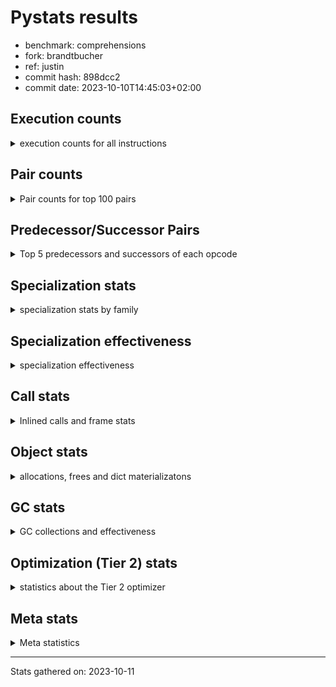 
# Pystats results

- benchmark: comprehensions
- fork: brandtbucher
- ref: justin
- commit hash: 898dcc2
- commit date: 2023-10-10T14:45:03+02:00

## Execution counts

<details>
<summary> execution counts for all instructions </summary>

|Name | Count | Self | Cumulative | Miss ratio | 
|---|---:|---:|---:|---:|
| ENTER_EXECUTOR | 25,808,620 | 11.2% | 11.2% |  |
| LOAD_FAST | 24,580,700 | 10.7% | 21.9% |  |
| LOAD_ATTR_INSTANCE_VALUE | 18,186,580 | 7.9% | 29.8% |  |
| POP_JUMP_IF_TRUE | 11,550,780 | 5.0% | 34.8% |  |
| RESUME_CHECK | 8,358,180 | 3.6% | 38.4% |  |
| POP_TOP | 8,110,680 | 3.5% | 41.9% |  |
| RETURN_VALUE | 7,866,120 | 3.4% | 45.3% |  |
| LIST_APPEND | 7,864,660 | 3.4% | 48.7% |  |
| STORE_FAST | 7,624,760 | 3.3% | 52.1% |  |
| SWAP | 7,619,360 | 3.3% | 55.4% |  |
| INTERPRETER_EXIT | 7,372,980 | 3.2% | 58.6% |  |
| TO_BOOL_ALWAYS_TRUE | 7,178,440 | 3.1% | 61.7% | 38.5% |
| YIELD_VALUE | 7,127,400 | 3.1% | 64.8% |  |
| FOR_ITER_LIST | 5,898,820 | 2.6% | 67.3% |  |
| STORE_FAST_LOAD_FAST | 5,407,060 | 2.3% | 69.7% |  |
| LOAD_FAST_LOAD_FAST | 4,928,160 | 2.1% | 71.8% |  |
| LOAD_GLOBAL_BUILTIN | 4,915,380 | 2.1% | 73.9% |  |
| BINARY_SUBSCR_DICT | 4,915,380 | 2.1% | 76.1% |  |
| CALL_LEN | 4,669,500 | 2.0% | 78.1% |  |
| MAP_ADD | 4,669,440 | 2.0% | 80.1% |  |
| TO_BOOL_NONE | 4,476,560 | 1.9% | 82.1% | 61.7% |
| RETURN_GENERATOR | 4,423,860 | 1.9% | 84.0% |  |
| BUILD_TUPLE | 4,423,860 | 1.9% | 85.9% |  |
| CALL_BUILTIN_O | 4,423,680 | 1.9% | 87.8% |  |
| CALL_INTRINSIC_1 | 4,177,980 | 1.8% | 89.6% |  |
| RERAISE | 4,177,920 | 1.8% | 91.5% |  |
| POP_JUMP_IF_FALSE | 3,686,400 | 1.6% | 93.1% |  |
| TO_BOOL_BOOL | 3,440,640 | 1.5% | 94.5% |  |
| GET_ITER | 1,721,960 | 0.7% | 95.3% |  |
| LOAD_FAST_AND_CLEAR | 1,720,720 | 0.7% | 96.0% |  |
| BUILD_LIST | 1,229,320 | 0.5% | 96.6% |  |
| CALL_PY_EXACT_ARGS | 983,280 | 0.4% | 97.0% |  |
| STORE_ATTR_INSTANCE_VALUE | 745,920 | 0.3% | 97.3% |  |
| LOAD_CONST | 741,100 | 0.3% | 97.6% |  |
| RETURN_CONST | 738,900 | 0.3% | 98.0% |  |
| LOAD_ATTR_METHOD_WITH_VALUES | 737,280 | 0.3% | 98.3% |  |
| LOAD_ATTR_METHOD_NO_DICT | 492,960 | 0.2% | 98.5% |  |
| COMPARE_OP_INT | 491,580 | 0.2% | 98.7% |  |
| BUILD_MAP | 491,520 | 0.2% | 98.9% |  |
| LOAD_GLOBAL_MODULE | 247,660 | 0.1% | 99.0% |  |
| EXIT_INIT_CHECK | 247,200 | 0.1% | 99.1% |  |
| CALL_ALLOC_AND_ENTER_INIT | 247,200 | 0.1% | 99.2% |  |
| LOAD_ATTR | 246,300 | 0.1% | 99.4% |  |
| BINARY_SUBSCR | 246,240 | 0.1% | 99.5% |  |
| MAKE_FUNCTION | 245,940 | 0.1% | 99.6% |  |
| COMPARE_OP | 245,840 | 0.1% | 99.7% |  |
| COPY | 245,760 | 0.1% | 99.8% |  |
| CALL_METHOD_DESCRIPTOR_FAST_WITH_KEYWORDS | 245,760 | 0.1% | 99.9% |  |
| CALL_METHOD_DESCRIPTOR_FAST | 245,760 | 0.1% | 100.0% |  |
| BINARY_OP_ADD_INT | 1,840 | 0.0% | 100.0% |  |
| CALL_LIST_APPEND | 1,440 | 0.0% | 100.0% |  |
| FOR_ITER_TUPLE | 840 | 0.0% | 100.0% |  |
| JUMP_BACKWARD | 640 | 0.0% | 100.0% |  |
| LOAD_DEREF | 540 | 0.0% | 100.0% |  |
| FOR_ITER_GEN | 540 | 0.0% | 100.0% |  |
| BUILD_SLICE | 400 | 0.0% | 100.0% |  |
| CALL | 320 | 0.0% | 100.0% |  |
| PUSH_NULL | 300 | 0.0% | 100.0% |  |
| FOR_ITER_RANGE | 300 | 0.0% | 100.0% |  |
| COPY_FREE_VARS | 240 | 0.0% | 100.0% |  |
| SET_FUNCTION_ATTRIBUTE | 180 | 0.0% | 100.0% |  |
| MAKE_CELL | 180 | 0.0% | 100.0% |  |
| END_FOR | 180 | 0.0% | 100.0% |  |
| LOAD_GLOBAL | 160 | 0.0% | 100.0% |  |
| LOAD_ATTR_MODULE | 160 | 0.0% | 100.0% |  |
| CALL_FUNCTION_EX | 120 | 0.0% | 100.0% |  |
| CALL_BUILTIN_CLASS | 120 | 0.0% | 100.0% |  |
| NOP | 60 | 0.0% | 100.0% |  |
| LIST_EXTEND | 60 | 0.0% | 100.0% |  |
| BINARY_OP_SUBTRACT_FLOAT | 60 | 0.0% | 100.0% |  |
| BINARY_OP | 20 | 0.0% | 100.0% |  |


</details>

## Pair counts

<details>
<summary> Pair counts for top 100 pairs </summary>

|Pair | Count | Self | Cumulative | 
|---|---:|---:|---:|
| LOAD_FAST LOAD_ATTR_INSTANCE_VALUE | 13,271,040 | 5.8% | 5.8% |
| LIST_APPEND ENTER_EXECUTOR | 7,864,660 | 3.4% | 9.2% |
| POP_JUMP_IF_TRUE LOAD_FAST | 7,127,100 | 3.1% | 12.3% |
| YIELD_VALUE INTERPRETER_EXIT | 7,127,040 | 3.1% | 15.4% |
| LOAD_ATTR_INSTANCE_VALUE YIELD_VALUE | 7,127,040 | 3.1% | 18.4% |
| TO_BOOL_ALWAYS_TRUE POP_JUMP_IF_TRUE | 7,126,300 | 3.1% | 21.5% |
| ENTER_EXECUTOR ENTER_EXECUTOR | 5,408,380 | 2.3% | 23.9% |
| FOR_ITER_LIST STORE_FAST_LOAD_FAST | 5,407,060 | 2.3% | 26.2% |
| RESUME_CHECK LOAD_FAST | 4,915,560 | 2.1% | 28.4% |
| SWAP STORE_FAST | 4,669,440 | 2.0% | 30.4% |
| MAP_ADD ENTER_EXECUTOR | 4,669,440 | 2.0% | 32.4% |
| LOAD_FAST_LOAD_FAST LOAD_ATTR_INSTANCE_VALUE | 4,669,440 | 2.0% | 34.4% |
| LOAD_ATTR_INSTANCE_VALUE BINARY_SUBSCR_DICT | 4,669,440 | 2.0% | 36.5% |
| ENTER_EXECUTOR SWAP | 4,669,440 | 2.0% | 38.5% |
| TO_BOOL_NONE POP_JUMP_IF_TRUE | 4,424,420 | 1.9% | 40.4% |
| POP_TOP RESUME_CHECK | 4,423,860 | 1.9% | 42.3% |
| LOAD_FAST FOR_ITER_LIST | 4,423,860 | 1.9% | 44.3% |
| STORE_FAST MAP_ADD | 4,423,680 | 1.9% | 46.2% |
| RETURN_VALUE LOAD_GLOBAL_BUILTIN | 4,423,680 | 1.9% | 48.1% |
| RETURN_GENERATOR CALL_BUILTIN_O | 4,423,680 | 1.9% | 50.0% |
| POP_JUMP_IF_TRUE ENTER_EXECUTOR | 4,423,680 | 1.9% | 51.9% |
| LOAD_GLOBAL_BUILTIN LOAD_FAST_LOAD_FAST | 4,423,680 | 1.9% | 53.9% |
| LOAD_ATTR_INSTANCE_VALUE BUILD_TUPLE | 4,423,680 | 1.9% | 55.8% |
| CALL_LEN LOAD_FAST | 4,423,680 | 1.9% | 57.7% |
| CALL_BUILTIN_O RETURN_VALUE | 4,423,680 | 1.9% | 59.6% |
| CACHE POP_TOP | 4,423,680 | 1.9% | 61.5% |
| BUILD_TUPLE LIST_APPEND | 4,423,680 | 1.9% | 63.5% |
| BINARY_SUBSCR_DICT CALL_LEN | 4,423,680 | 1.9% | 65.4% |
| ENTER_EXECUTOR TO_BOOL_ALWAYS_TRUE | 4,363,620 | 1.9% | 67.3% |
| ENTER_EXECUTOR RETURN_GENERATOR | 4,177,920 | 1.8% | 69.1% |
| CALL_INTRINSIC_1 RERAISE | 4,177,920 | 1.8% | 70.9% |
| CACHE CALL_INTRINSIC_1 | 4,177,920 | 1.8% | 72.7% |
| TO_BOOL_BOOL POP_JUMP_IF_FALSE | 3,440,640 | 1.5% | 74.2% |
| RETURN_VALUE TO_BOOL_BOOL | 3,194,880 | 1.4% | 75.6% |
| RESUME_CHECK POP_TOP | 2,949,480 | 1.3% | 76.9% |
| POP_TOP ENTER_EXECUTOR | 2,949,480 | 1.3% | 78.1% |
| POP_JUMP_IF_FALSE LOAD_FAST | 2,949,120 | 1.3% | 79.4% |
| LOAD_FAST LIST_APPEND | 2,949,120 | 1.3% | 80.7% |
| ENTER_EXECUTOR RETURN_VALUE | 2,949,120 | 1.3% | 82.0% |
| CACHE RESUME_CHECK | 2,949,120 | 1.3% | 83.3% |
| ENTER_EXECUTOR TO_BOOL_NONE | 2,763,420 | 1.2% | 84.5% |
| STORE_FAST_LOAD_FAST TO_BOOL_ALWAYS_TRUE | 2,762,680 | 1.2% | 85.7% |
| STORE_FAST LOAD_FAST | 1,722,220 | 0.7% | 86.4% |
| STORE_FAST_LOAD_FAST TO_BOOL_NONE | 1,661,000 | 0.7% | 87.1% |
| SWAP FOR_ITER_LIST | 1,474,960 | 0.6% | 87.8% |
| LOAD_FAST_AND_CLEAR SWAP | 1,474,960 | 0.6% | 88.4% |
| GET_ITER LOAD_FAST_AND_CLEAR | 1,474,960 | 0.6% | 89.1% |
| LOAD_FAST GET_ITER | 1,474,620 | 0.6% | 89.7% |
| STORE_FAST STORE_FAST | 1,230,240 | 0.5% | 90.2% |
| ENTER_EXECUTOR STORE_FAST | 984,420 | 0.4% | 90.7% |
| SWAP BUILD_LIST | 983,440 | 0.4% | 91.1% |
| BUILD_LIST SWAP | 983,440 | 0.4% | 91.5% |
| CALL_PY_EXACT_ARGS RESUME_CHECK | 737,340 | 0.3% | 91.8% |
| LOAD_ATTR_INSTANCE_VALUE LOAD_FAST | 737,280 | 0.3% | 92.1% |
| FOR_ITER_LIST STORE_FAST | 491,760 | 0.2% | 92.4% |
| SWAP BUILD_MAP | 491,520 | 0.2% | 92.6% |
| POP_TOP LOAD_FAST | 491,520 | 0.2% | 92.8% |
| POP_JUMP_IF_FALSE ENTER_EXECUTOR | 491,520 | 0.2% | 93.0% |
| LOAD_FAST STORE_ATTR_INSTANCE_VALUE | 491,520 | 0.2% | 93.2% |
| LOAD_FAST LOAD_ATTR_METHOD_WITH_VALUES | 491,520 | 0.2% | 93.4% |
| LOAD_FAST CALL_PY_EXACT_ARGS | 491,520 | 0.2% | 93.6% |
| LOAD_ATTR_METHOD_WITH_VALUES LOAD_FAST | 491,520 | 0.2% | 93.9% |
| BUILD_MAP SWAP | 491,520 | 0.2% | 94.1% |
| LOAD_FAST_LOAD_FAST STORE_ATTR_INSTANCE_VALUE | 254,400 | 0.1% | 94.2% |
| LOAD_FAST LOAD_CONST | 248,000 | 0.1% | 94.3% |
| STORE_ATTR_INSTANCE_VALUE RETURN_CONST | 247,200 | 0.1% | 94.4% |
| RETURN_CONST EXIT_INIT_CHECK | 247,200 | 0.1% | 94.5% |
| RESUME_CHECK LOAD_FAST_LOAD_FAST | 247,200 | 0.1% | 94.6% |
| LOAD_FAST LOAD_ATTR_METHOD_NO_DICT | 247,200 | 0.1% | 94.7% |
| EXIT_INIT_CHECK RETURN_VALUE | 247,200 | 0.1% | 94.8% |
| CALL_ALLOC_AND_ENTER_INIT RESUME_CHECK | 247,200 | 0.1% | 94.9% |
| STORE_FAST_LOAD_FAST LOAD_ATTR_INSTANCE_VALUE | 246,100 | 0.1% | 95.0% |
| LOAD_CONST MAKE_FUNCTION | 245,940 | 0.1% | 95.1% |
| GET_ITER CALL_PY_EXACT_ARGS | 245,940 | 0.1% | 95.2% |
| ENTER_EXECUTOR RETURN_CONST | 245,940 | 0.1% | 95.4% |
| LOAD_GLOBAL_BUILTIN LOAD_FAST | 245,880 | 0.1% | 95.5% |
| RETURN_VALUE STORE_FAST | 245,820 | 0.1% | 95.6% |
| LOAD_GLOBAL_MODULE LOAD_ATTR | 245,820 | 0.1% | 95.7% |
| LOAD_GLOBAL_BUILTIN LOAD_CONST | 245,820 | 0.1% | 95.8% |
| CALL_LEN LOAD_CONST | 245,820 | 0.1% | 95.9% |
| STORE_FAST LOAD_GLOBAL_BUILTIN | 245,800 | 0.1% | 96.0% |
| RESUME_CHECK LOAD_GLOBAL_BUILTIN | 245,800 | 0.1% | 96.1% |
| LOAD_CONST COMPARE_OP_INT | 245,800 | 0.1% | 96.2% |
| STORE_FAST_LOAD_FAST LOAD_FAST | 245,760 | 0.1% | 96.3% |
| STORE_FAST_LOAD_FAST LOAD_ATTR_METHOD_WITH_VALUES | 245,760 | 0.1% | 96.4% |
| STORE_FAST_LOAD_FAST LOAD_ATTR_METHOD_NO_DICT | 245,760 | 0.1% | 96.5% |
| STORE_ATTR_INSTANCE_VALUE LOAD_FAST | 245,760 | 0.1% | 96.6% |
| STORE_ATTR_INSTANCE_VALUE BUILD_LIST | 245,760 | 0.1% | 96.7% |
| RETURN_CONST POP_TOP | 245,760 | 0.1% | 96.8% |
| RETURN_CONST INTERPRETER_EXIT | 245,760 | 0.1% | 97.0% |
| POP_TOP RETURN_CONST | 245,760 | 0.1% | 97.1% |
| POP_JUMP_IF_FALSE POP_TOP | 245,760 | 0.1% | 97.2% |
| MAKE_FUNCTION LOAD_FAST | 245,760 | 0.1% | 97.3% |
| LOAD_FAST_AND_CLEAR LOAD_FAST_AND_CLEAR | 245,760 | 0.1% | 97.4% |
| LOAD_FAST MAP_ADD | 245,760 | 0.1% | 97.5% |
| LOAD_FAST CALL_METHOD_DESCRIPTOR_FAST | 245,760 | 0.1% | 97.6% |
| LOAD_CONST BINARY_SUBSCR | 245,760 | 0.1% | 97.7% |
| LOAD_ATTR_METHOD_WITH_VALUES LOAD_FAST_LOAD_FAST | 245,760 | 0.1% | 97.8% |
| LOAD_ATTR_METHOD_NO_DICT LOAD_FAST | 245,760 | 0.1% | 97.9% |
| LOAD_ATTR_METHOD_NO_DICT CALL_METHOD_DESCRIPTOR_FAST_WITH_KEYWORDS | 245,760 | 0.1% | 98.0% |


</details>

## Predecessor/Successor Pairs

<details>
<summary> Top 5 predecessors and successors of each opcode </summary>

### CACHE

<details>
<summary> Successors and predecessors for CACHE </summary>

|Predecessors | Count | Percentage | 
|---|---:|---:|

|Successors | Count | Percentage | 
|---|---:|---:|
| POP_TOP | 4,423,680 | 38.3% |
| CALL_INTRINSIC_1 | 4,177,920 | 36.2% |
| RESUME_CHECK | 2,949,120 | 25.5% |
| MAKE_CELL | 180 | 0.0% |


</details>

### BINARY_SUBSCR

<details>
<summary> Successors and predecessors for BINARY_SUBSCR </summary>

|Predecessors | Count | Percentage | 
|---|---:|---:|
| LOAD_CONST | 245,760 | 99.8% |
| BUILD_SLICE | 400 | 0.2% |
| BINARY_SUBSCR | 80 | 0.0% |

|Successors | Count | Percentage | 
|---|---:|---:|
| BINARY_SUBSCR_DICT | 245,760 | 99.8% |
| GET_ITER | 400 | 0.2% |
| BINARY_SUBSCR | 80 | 0.0% |


</details>

### END_FOR

<details>
<summary> Successors and predecessors for END_FOR </summary>

|Predecessors | Count | Percentage | 
|---|---:|---:|
| RETURN_CONST | 180 | 100.0% |

|Successors | Count | Percentage | 
|---|---:|---:|
| JUMP_BACKWARD | 180 | 100.0% |


</details>

### EXIT_INIT_CHECK

<details>
<summary> Successors and predecessors for EXIT_INIT_CHECK </summary>

|Predecessors | Count | Percentage | 
|---|---:|---:|
| RETURN_CONST | 247,200 | 100.0% |

|Successors | Count | Percentage | 
|---|---:|---:|
| RETURN_VALUE | 247,200 | 100.0% |


</details>

### GET_ITER

<details>
<summary> Successors and predecessors for GET_ITER </summary>

|Predecessors | Count | Percentage | 
|---|---:|---:|
| LOAD_FAST | 1,474,620 | 85.6% |
| LOAD_ATTR_INSTANCE_VALUE | 245,760 | 14.3% |
| LOAD_CONST | 760 | 0.0% |
| BINARY_SUBSCR | 400 | 0.0% |
| LOAD_GLOBAL_MODULE | 180 | 0.0% |

|Successors | Count | Percentage | 
|---|---:|---:|
| LOAD_FAST_AND_CLEAR | 1,474,960 | 85.7% |
| CALL_PY_EXACT_ARGS | 245,940 | 14.3% |
| FOR_ITER_TUPLE | 760 | 0.0% |
| FOR_ITER_GEN | 180 | 0.0% |
| FOR_ITER_RANGE | 120 | 0.0% |


</details>

### INTERPRETER_EXIT

<details>
<summary> Successors and predecessors for INTERPRETER_EXIT </summary>

|Predecessors | Count | Percentage | 
|---|---:|---:|
| YIELD_VALUE | 7,127,040 | 96.7% |
| RETURN_CONST | 245,760 | 3.3% |
| RETURN_VALUE | 180 | 0.0% |

|Successors | Count | Percentage | 
|---|---:|---:|


</details>

### MAKE_FUNCTION

<details>
<summary> Successors and predecessors for MAKE_FUNCTION </summary>

|Predecessors | Count | Percentage | 
|---|---:|---:|
| LOAD_CONST | 245,940 | 100.0% |

|Successors | Count | Percentage | 
|---|---:|---:|
| LOAD_FAST | 245,760 | 99.9% |
| SET_FUNCTION_ATTRIBUTE | 180 | 0.1% |


</details>

### NOP

<details>
<summary> Successors and predecessors for NOP </summary>

|Predecessors | Count | Percentage | 
|---|---:|---:|
| POP_TOP | 60 | 100.0% |

|Successors | Count | Percentage | 
|---|---:|---:|
| LOAD_DEREF | 60 | 100.0% |


</details>

### POP_TOP

<details>
<summary> Successors and predecessors for POP_TOP </summary>

|Predecessors | Count | Percentage | 
|---|---:|---:|
| CACHE | 4,423,680 | 54.5% |
| RESUME_CHECK | 2,949,480 | 36.4% |
| RETURN_CONST | 245,760 | 3.0% |
| POP_JUMP_IF_FALSE | 245,760 | 3.0% |
| CALL_METHOD_DESCRIPTOR_FAST_WITH_KEYWORDS | 245,760 | 3.0% |

|Successors | Count | Percentage | 
|---|---:|---:|
| RESUME_CHECK | 4,423,860 | 54.5% |
| ENTER_EXECUTOR | 2,949,480 | 36.4% |
| LOAD_FAST | 491,520 | 6.1% |
| RETURN_CONST | 245,760 | 3.0% |
| NOP | 60 | 0.0% |


</details>

### PUSH_NULL

<details>
<summary> Successors and predecessors for PUSH_NULL </summary>

|Predecessors | Count | Percentage | 
|---|---:|---:|
| LOAD_ATTR_MODULE | 160 | 53.3% |
| LOAD_DEREF | 120 | 40.0% |
| LOAD_ATTR | 20 | 6.7% |

|Successors | Count | Percentage | 
|---|---:|---:|
| CALL | 180 | 60.0% |
| LOAD_FAST | 120 | 40.0% |


</details>

### RETURN_GENERATOR

<details>
<summary> Successors and predecessors for RETURN_GENERATOR </summary>

|Predecessors | Count | Percentage | 
|---|---:|---:|
| ENTER_EXECUTOR | 4,177,920 | 94.4% |
| CALL_PY_EXACT_ARGS | 245,760 | 5.6% |
| COPY_FREE_VARS | 180 | 0.0% |

|Successors | Count | Percentage | 
|---|---:|---:|
| CALL_BUILTIN_O | 4,423,680 | 100.0% |
| RETURN_VALUE | 180 | 0.0% |


</details>

### RETURN_VALUE

<details>
<summary> Successors and predecessors for RETURN_VALUE </summary>

|Predecessors | Count | Percentage | 
|---|---:|---:|
| CALL_BUILTIN_O | 4,423,680 | 56.2% |
| ENTER_EXECUTOR | 2,949,120 | 37.5% |
| EXIT_INIT_CHECK | 247,200 | 3.1% |
| LOAD_ATTR_INSTANCE_VALUE | 245,760 | 3.1% |
| RETURN_GENERATOR | 180 | 0.0% |

|Successors | Count | Percentage | 
|---|---:|---:|
| LOAD_GLOBAL_BUILTIN | 4,423,680 | 56.2% |
| TO_BOOL_BOOL | 3,194,880 | 40.6% |
| STORE_FAST | 245,820 | 3.1% |
| CALL_LIST_APPEND | 1,440 | 0.0% |
| INTERPRETER_EXIT | 180 | 0.0% |


</details>

### BINARY_OP

<details>
<summary> Successors and predecessors for BINARY_OP </summary>

|Predecessors | Count | Percentage | 
|---|---:|---:|
| LOAD_FAST | 20 | 100.0% |

|Successors | Count | Percentage | 
|---|---:|---:|
| BINARY_OP_SUBTRACT_FLOAT | 20 | 100.0% |


</details>

### BUILD_LIST

<details>
<summary> Successors and predecessors for BUILD_LIST </summary>

|Predecessors | Count | Percentage | 
|---|---:|---:|
| SWAP | 983,440 | 80.0% |
| STORE_ATTR_INSTANCE_VALUE | 245,760 | 20.0% |
| STORE_FAST | 60 | 0.0% |
| LOAD_FAST | 60 | 0.0% |

|Successors | Count | Percentage | 
|---|---:|---:|
| SWAP | 983,440 | 80.0% |
| LOAD_FAST | 245,760 | 20.0% |
| STORE_FAST | 60 | 0.0% |
| LOAD_DEREF | 60 | 0.0% |


</details>

### BUILD_MAP

<details>
<summary> Successors and predecessors for BUILD_MAP </summary>

|Predecessors | Count | Percentage | 
|---|---:|---:|
| SWAP | 491,520 | 100.0% |

|Successors | Count | Percentage | 
|---|---:|---:|
| SWAP | 491,520 | 100.0% |


</details>

### BUILD_SLICE

<details>
<summary> Successors and predecessors for BUILD_SLICE </summary>

|Predecessors | Count | Percentage | 
|---|---:|---:|
| BINARY_OP_ADD_INT | 400 | 100.0% |

|Successors | Count | Percentage | 
|---|---:|---:|
| BINARY_SUBSCR | 400 | 100.0% |


</details>

### BUILD_TUPLE

<details>
<summary> Successors and predecessors for BUILD_TUPLE </summary>

|Predecessors | Count | Percentage | 
|---|---:|---:|
| LOAD_ATTR_INSTANCE_VALUE | 4,423,680 | 100.0% |
| LOAD_FAST | 180 | 0.0% |

|Successors | Count | Percentage | 
|---|---:|---:|
| LIST_APPEND | 4,423,680 | 100.0% |
| LOAD_CONST | 180 | 0.0% |


</details>

### CALL

<details>
<summary> Successors and predecessors for CALL </summary>

|Predecessors | Count | Percentage | 
|---|---:|---:|
| PUSH_NULL | 180 | 56.2% |
| CALL | 60 | 18.8% |
| LOAD_FAST | 40 | 12.5% |
| LOAD_GLOBAL_MODULE | 20 | 6.2% |
| LOAD_CONST | 20 | 6.2% |

|Successors | Count | Percentage | 
|---|---:|---:|
| STORE_FAST | 60 | 18.8% |
| POP_TOP | 60 | 18.8% |
| LOAD_FAST | 60 | 18.8% |
| CALL | 60 | 18.8% |
| CALL_BUILTIN_CLASS | 40 | 12.5% |


</details>

### CALL_FUNCTION_EX

<details>
<summary> Successors and predecessors for CALL_FUNCTION_EX </summary>

|Predecessors | Count | Percentage | 
|---|---:|---:|
| LOAD_FAST | 60 | 50.0% |
| CALL_INTRINSIC_1 | 60 | 50.0% |

|Successors | Count | Percentage | 
|---|---:|---:|
| RESUME_CHECK | 60 | 50.0% |
| COPY_FREE_VARS | 60 | 50.0% |


</details>

### CALL_INTRINSIC_1

<details>
<summary> Successors and predecessors for CALL_INTRINSIC_1 </summary>

|Predecessors | Count | Percentage | 
|---|---:|---:|
| CACHE | 4,177,920 | 100.0% |
| LIST_EXTEND | 60 | 0.0% |

|Successors | Count | Percentage | 
|---|---:|---:|
| RERAISE | 4,177,920 | 100.0% |
| CALL_FUNCTION_EX | 60 | 0.0% |


</details>

### COMPARE_OP

<details>
<summary> Successors and predecessors for COMPARE_OP </summary>

|Predecessors | Count | Percentage | 
|---|---:|---:|
| LOAD_ATTR | 245,760 | 100.0% |
| COMPARE_OP | 60 | 0.0% |
| LOAD_CONST | 20 | 0.0% |

|Successors | Count | Percentage | 
|---|---:|---:|
| COPY | 245,760 | 100.0% |
| COMPARE_OP | 60 | 0.0% |
| COMPARE_OP_INT | 20 | 0.0% |


</details>

### COPY

<details>
<summary> Successors and predecessors for COPY </summary>

|Predecessors | Count | Percentage | 
|---|---:|---:|
| COMPARE_OP | 245,760 | 100.0% |

|Successors | Count | Percentage | 
|---|---:|---:|
| TO_BOOL_BOOL | 245,760 | 100.0% |


</details>

### COPY_FREE_VARS

<details>
<summary> Successors and predecessors for COPY_FREE_VARS </summary>

|Predecessors | Count | Percentage | 
|---|---:|---:|
| CALL_PY_EXACT_ARGS | 180 | 75.0% |
| CALL_FUNCTION_EX | 60 | 25.0% |

|Successors | Count | Percentage | 
|---|---:|---:|
| RETURN_GENERATOR | 180 | 75.0% |
| RESUME_CHECK | 60 | 25.0% |


</details>

### ENTER_EXECUTOR

<details>
<summary> Successors and predecessors for ENTER_EXECUTOR </summary>

|Predecessors | Count | Percentage | 
|---|---:|---:|
| LIST_APPEND | 7,864,660 | 30.5% |
| ENTER_EXECUTOR | 5,408,380 | 21.0% |
| MAP_ADD | 4,669,440 | 18.1% |
| POP_JUMP_IF_TRUE | 4,423,680 | 17.1% |
| POP_TOP | 2,949,480 | 11.4% |

|Successors | Count | Percentage | 
|---|---:|---:|
| ENTER_EXECUTOR | 5,408,380 | 21.0% |
| SWAP | 4,669,440 | 18.1% |
| TO_BOOL_ALWAYS_TRUE | 4,363,620 | 16.9% |
| RETURN_GENERATOR | 4,177,920 | 16.2% |
| RETURN_VALUE | 2,949,120 | 11.4% |


</details>

### JUMP_BACKWARD

<details>
<summary> Successors and predecessors for JUMP_BACKWARD </summary>

|Predecessors | Count | Percentage | 
|---|---:|---:|
| ENTER_EXECUTOR | 420 | 65.6% |
| END_FOR | 180 | 28.1% |
| FOR_ITER_TUPLE | 40 | 6.2% |

|Successors | Count | Percentage | 
|---|---:|---:|
| FOR_ITER_GEN | 360 | 56.2% |
| FOR_ITER_RANGE | 180 | 28.1% |
| FOR_ITER_TUPLE | 80 | 12.5% |
| ENTER_EXECUTOR | 20 | 3.1% |


</details>

### LIST_APPEND

<details>
<summary> Successors and predecessors for LIST_APPEND </summary>

|Predecessors | Count | Percentage | 
|---|---:|---:|
| BUILD_TUPLE | 4,423,680 | 56.2% |
| LOAD_FAST | 2,949,120 | 37.5% |
| CALL_METHOD_DESCRIPTOR_FAST | 245,760 | 3.1% |
| BINARY_SUBSCR_DICT | 245,760 | 3.1% |
| LOAD_ATTR_INSTANCE_VALUE | 340 | 0.0% |

|Successors | Count | Percentage | 
|---|---:|---:|
| ENTER_EXECUTOR | 7,864,660 | 100.0% |


</details>

### LIST_EXTEND

<details>
<summary> Successors and predecessors for LIST_EXTEND </summary>

|Predecessors | Count | Percentage | 
|---|---:|---:|
| LOAD_DEREF | 60 | 100.0% |

|Successors | Count | Percentage | 
|---|---:|---:|
| CALL_INTRINSIC_1 | 60 | 100.0% |


</details>

### LOAD_ATTR

<details>
<summary> Successors and predecessors for LOAD_ATTR </summary>

|Predecessors | Count | Percentage | 
|---|---:|---:|
| LOAD_GLOBAL_MODULE | 245,820 | 99.8% |
| LOAD_DEREF | 360 | 0.1% |
| LOAD_ATTR | 100 | 0.0% |
| LOAD_GLOBAL | 20 | 0.0% |

|Successors | Count | Percentage | 
|---|---:|---:|
| COMPARE_OP | 245,760 | 99.8% |
| LOAD_FAST | 180 | 0.1% |
| GET_ITER | 180 | 0.1% |
| LOAD_ATTR | 100 | 0.0% |
| LOAD_ATTR_MODULE | 60 | 0.0% |


</details>

### LOAD_CONST

<details>
<summary> Successors and predecessors for LOAD_CONST </summary>

|Predecessors | Count | Percentage | 
|---|---:|---:|
| LOAD_FAST | 248,000 | 33.5% |
| LOAD_GLOBAL_BUILTIN | 245,820 | 33.2% |
| CALL_LEN | 245,820 | 33.2% |
| STORE_FAST | 760 | 0.1% |
| LOAD_CONST | 400 | 0.1% |

|Successors | Count | Percentage | 
|---|---:|---:|
| MAKE_FUNCTION | 245,940 | 33.2% |
| COMPARE_OP_INT | 245,800 | 33.2% |
| BINARY_SUBSCR | 245,760 | 33.2% |
| BINARY_OP_ADD_INT | 1,840 | 0.2% |
| GET_ITER | 760 | 0.1% |


</details>

### LOAD_DEREF

<details>
<summary> Successors and predecessors for LOAD_DEREF </summary>

|Predecessors | Count | Percentage | 
|---|---:|---:|
| STORE_FAST | 180 | 33.3% |
| SET_FUNCTION_ATTRIBUTE | 180 | 33.3% |
| RESUME_CHECK | 60 | 11.1% |
| NOP | 60 | 11.1% |
| BUILD_LIST | 60 | 11.1% |

|Successors | Count | Percentage | 
|---|---:|---:|
| LOAD_ATTR | 360 | 66.7% |
| PUSH_NULL | 120 | 22.2% |
| LIST_EXTEND | 60 | 11.1% |


</details>

### LOAD_FAST

<details>
<summary> Successors and predecessors for LOAD_FAST </summary>

|Predecessors | Count | Percentage | 
|---|---:|---:|
| POP_JUMP_IF_TRUE | 7,127,100 | 29.0% |
| RESUME_CHECK | 4,915,560 | 20.0% |
| CALL_LEN | 4,423,680 | 18.0% |
| POP_JUMP_IF_FALSE | 2,949,120 | 12.0% |
| STORE_FAST | 1,722,220 | 7.0% |

|Successors | Count | Percentage | 
|---|---:|---:|
| LOAD_ATTR_INSTANCE_VALUE | 13,271,040 | 54.0% |
| FOR_ITER_LIST | 4,423,860 | 18.0% |
| LIST_APPEND | 2,949,120 | 12.0% |
| GET_ITER | 1,474,620 | 6.0% |
| STORE_ATTR_INSTANCE_VALUE | 491,520 | 2.0% |


</details>

### LOAD_FAST_AND_CLEAR

<details>
<summary> Successors and predecessors for LOAD_FAST_AND_CLEAR </summary>

|Predecessors | Count | Percentage | 
|---|---:|---:|
| GET_ITER | 1,474,960 | 85.7% |
| LOAD_FAST_AND_CLEAR | 245,760 | 14.3% |

|Successors | Count | Percentage | 
|---|---:|---:|
| SWAP | 1,474,960 | 85.7% |
| LOAD_FAST_AND_CLEAR | 245,760 | 14.3% |


</details>

### LOAD_FAST_LOAD_FAST

<details>
<summary> Successors and predecessors for LOAD_FAST_LOAD_FAST </summary>

|Predecessors | Count | Percentage | 
|---|---:|---:|
| LOAD_GLOBAL_BUILTIN | 4,423,680 | 89.8% |
| RESUME_CHECK | 247,200 | 5.0% |
| LOAD_ATTR_METHOD_WITH_VALUES | 245,760 | 5.0% |
| STORE_ATTR_INSTANCE_VALUE | 7,200 | 0.1% |
| LOAD_FAST_LOAD_FAST | 2,880 | 0.1% |

|Successors | Count | Percentage | 
|---|---:|---:|
| LOAD_ATTR_INSTANCE_VALUE | 4,669,440 | 94.8% |
| STORE_ATTR_INSTANCE_VALUE | 254,400 | 5.2% |
| LOAD_FAST_LOAD_FAST | 2,880 | 0.1% |
| CALL_ALLOC_AND_ENTER_INIT | 1,440 | 0.0% |


</details>

### LOAD_GLOBAL

<details>
<summary> Successors and predecessors for LOAD_GLOBAL </summary>

|Predecessors | Count | Percentage | 
|---|---:|---:|
| STORE_FAST | 60 | 37.5% |
| RETURN_VALUE | 40 | 25.0% |
| RESUME_CHECK | 20 | 12.5% |
| FOR_ITER_RANGE | 20 | 12.5% |
| ENTER_EXECUTOR | 20 | 12.5% |

|Successors | Count | Percentage | 
|---|---:|---:|
| LOAD_GLOBAL_MODULE | 80 | 50.0% |
| LOAD_GLOBAL_BUILTIN | 60 | 37.5% |
| LOAD_ATTR | 20 | 12.5% |


</details>

### MAKE_CELL

<details>
<summary> Successors and predecessors for MAKE_CELL </summary>

|Predecessors | Count | Percentage | 
|---|---:|---:|
| CACHE | 180 | 100.0% |

|Successors | Count | Percentage | 
|---|---:|---:|
| RESUME_CHECK | 180 | 100.0% |


</details>

### MAP_ADD

<details>
<summary> Successors and predecessors for MAP_ADD </summary>

|Predecessors | Count | Percentage | 
|---|---:|---:|
| STORE_FAST | 4,423,680 | 94.7% |
| LOAD_FAST | 245,760 | 5.3% |

|Successors | Count | Percentage | 
|---|---:|---:|
| ENTER_EXECUTOR | 4,669,440 | 100.0% |


</details>

### POP_JUMP_IF_FALSE

<details>
<summary> Successors and predecessors for POP_JUMP_IF_FALSE </summary>

|Predecessors | Count | Percentage | 
|---|---:|---:|
| TO_BOOL_BOOL | 3,440,640 | 93.3% |
| COMPARE_OP_INT | 245,760 | 6.7% |

|Successors | Count | Percentage | 
|---|---:|---:|
| LOAD_FAST | 2,949,120 | 80.0% |
| ENTER_EXECUTOR | 491,520 | 13.3% |
| POP_TOP | 245,760 | 6.7% |


</details>

### POP_JUMP_IF_TRUE

<details>
<summary> Successors and predecessors for POP_JUMP_IF_TRUE </summary>

|Predecessors | Count | Percentage | 
|---|---:|---:|
| TO_BOOL_ALWAYS_TRUE | 7,126,300 | 61.7% |
| TO_BOOL_NONE | 4,424,420 | 38.3% |
| COMPARE_OP_INT | 60 | 0.0% |

|Successors | Count | Percentage | 
|---|---:|---:|
| LOAD_FAST | 7,127,100 | 61.7% |
| ENTER_EXECUTOR | 4,423,680 | 38.3% |


</details>

### RERAISE

<details>
<summary> Successors and predecessors for RERAISE </summary>

|Predecessors | Count | Percentage | 
|---|---:|---:|
| CALL_INTRINSIC_1 | 4,177,920 | 100.0% |

|Successors | Count | Percentage | 
|---|---:|---:|


</details>

### RETURN_CONST

<details>
<summary> Successors and predecessors for RETURN_CONST </summary>

|Predecessors | Count | Percentage | 
|---|---:|---:|
| STORE_ATTR_INSTANCE_VALUE | 247,200 | 33.5% |
| ENTER_EXECUTOR | 245,940 | 33.3% |
| POP_TOP | 245,760 | 33.3% |

|Successors | Count | Percentage | 
|---|---:|---:|
| EXIT_INIT_CHECK | 247,200 | 33.5% |
| POP_TOP | 245,760 | 33.3% |
| INTERPRETER_EXIT | 245,760 | 33.3% |
| END_FOR | 180 | 0.0% |


</details>

### SET_FUNCTION_ATTRIBUTE

<details>
<summary> Successors and predecessors for SET_FUNCTION_ATTRIBUTE </summary>

|Predecessors | Count | Percentage | 
|---|---:|---:|
| MAKE_FUNCTION | 180 | 100.0% |

|Successors | Count | Percentage | 
|---|---:|---:|
| LOAD_DEREF | 180 | 100.0% |


</details>

### STORE_FAST

<details>
<summary> Successors and predecessors for STORE_FAST </summary>

|Predecessors | Count | Percentage | 
|---|---:|---:|
| SWAP | 4,669,440 | 61.2% |
| STORE_FAST | 1,230,240 | 16.1% |
| ENTER_EXECUTOR | 984,420 | 12.9% |
| FOR_ITER_LIST | 491,760 | 6.4% |
| RETURN_VALUE | 245,820 | 3.2% |

|Successors | Count | Percentage | 
|---|---:|---:|
| MAP_ADD | 4,423,680 | 58.0% |
| LOAD_FAST | 1,722,220 | 22.6% |
| STORE_FAST | 1,230,240 | 16.1% |
| LOAD_GLOBAL_BUILTIN | 245,800 | 3.2% |
| ENTER_EXECUTOR | 1,440 | 0.0% |


</details>

### STORE_FAST_LOAD_FAST

<details>
<summary> Successors and predecessors for STORE_FAST_LOAD_FAST </summary>

|Predecessors | Count | Percentage | 
|---|---:|---:|
| FOR_ITER_LIST | 5,407,060 | 100.0% |

|Successors | Count | Percentage | 
|---|---:|---:|
| TO_BOOL_ALWAYS_TRUE | 2,762,680 | 51.1% |
| TO_BOOL_NONE | 1,661,000 | 30.7% |
| LOAD_ATTR_INSTANCE_VALUE | 246,100 | 4.6% |
| LOAD_FAST | 245,760 | 4.5% |
| LOAD_ATTR_METHOD_WITH_VALUES | 245,760 | 4.5% |


</details>

### SWAP

<details>
<summary> Successors and predecessors for SWAP </summary>

|Predecessors | Count | Percentage | 
|---|---:|---:|
| ENTER_EXECUTOR | 4,669,440 | 61.3% |
| LOAD_FAST_AND_CLEAR | 1,474,960 | 19.4% |
| BUILD_LIST | 983,440 | 12.9% |
| BUILD_MAP | 491,520 | 6.5% |

|Successors | Count | Percentage | 
|---|---:|---:|
| STORE_FAST | 4,669,440 | 61.3% |
| FOR_ITER_LIST | 1,474,960 | 19.4% |
| BUILD_LIST | 983,440 | 12.9% |
| BUILD_MAP | 491,520 | 6.5% |


</details>

### YIELD_VALUE

<details>
<summary> Successors and predecessors for YIELD_VALUE </summary>

|Predecessors | Count | Percentage | 
|---|---:|---:|
| LOAD_ATTR_INSTANCE_VALUE | 7,127,040 | 100.0% |
| ENTER_EXECUTOR | 180 | 0.0% |
| BINARY_SUBSCR_DICT | 180 | 0.0% |

|Successors | Count | Percentage | 
|---|---:|---:|
| INTERPRETER_EXIT | 7,127,040 | 100.0% |
| STORE_FAST | 360 | 0.0% |


</details>

### BINARY_OP_ADD_INT

<details>
<summary> Successors and predecessors for BINARY_OP_ADD_INT </summary>

|Predecessors | Count | Percentage | 
|---|---:|---:|
| LOAD_CONST | 1,840 | 100.0% |

|Successors | Count | Percentage | 
|---|---:|---:|
| STORE_FAST | 1,440 | 78.3% |
| BUILD_SLICE | 400 | 21.7% |


</details>

### BINARY_OP_SUBTRACT_FLOAT

<details>
<summary> Successors and predecessors for BINARY_OP_SUBTRACT_FLOAT </summary>

|Predecessors | Count | Percentage | 
|---|---:|---:|
| LOAD_FAST | 40 | 66.7% |
| BINARY_OP | 20 | 33.3% |

|Successors | Count | Percentage | 
|---|---:|---:|
| RETURN_VALUE | 60 | 100.0% |


</details>

### BINARY_SUBSCR_DICT

<details>
<summary> Successors and predecessors for BINARY_SUBSCR_DICT </summary>

|Predecessors | Count | Percentage | 
|---|---:|---:|
| LOAD_ATTR_INSTANCE_VALUE | 4,669,440 | 95.0% |
| BINARY_SUBSCR | 245,760 | 5.0% |
| LOAD_FAST | 180 | 0.0% |

|Successors | Count | Percentage | 
|---|---:|---:|
| CALL_LEN | 4,423,680 | 90.0% |
| LIST_APPEND | 245,760 | 5.0% |
| CALL_PY_EXACT_ARGS | 245,760 | 5.0% |
| YIELD_VALUE | 180 | 0.0% |


</details>

### CALL_ALLOC_AND_ENTER_INIT

<details>
<summary> Successors and predecessors for CALL_ALLOC_AND_ENTER_INIT </summary>

|Predecessors | Count | Percentage | 
|---|---:|---:|
| ENTER_EXECUTOR | 245,700 | 99.4% |
| LOAD_FAST_LOAD_FAST | 1,440 | 0.6% |
| LOAD_FAST | 60 | 0.0% |

|Successors | Count | Percentage | 
|---|---:|---:|
| RESUME_CHECK | 247,200 | 100.0% |


</details>

### CALL_BUILTIN_CLASS

<details>
<summary> Successors and predecessors for CALL_BUILTIN_CLASS </summary>

|Predecessors | Count | Percentage | 
|---|---:|---:|
| LOAD_FAST | 40 | 33.3% |
| LOAD_CONST | 40 | 33.3% |
| CALL | 40 | 33.3% |

|Successors | Count | Percentage | 
|---|---:|---:|
| STORE_FAST | 60 | 50.0% |
| GET_ITER | 60 | 50.0% |


</details>

### CALL_BUILTIN_O

<details>
<summary> Successors and predecessors for CALL_BUILTIN_O </summary>

|Predecessors | Count | Percentage | 
|---|---:|---:|
| RETURN_GENERATOR | 4,423,680 | 100.0% |

|Successors | Count | Percentage | 
|---|---:|---:|
| RETURN_VALUE | 4,423,680 | 100.0% |


</details>

### CALL_LEN

<details>
<summary> Successors and predecessors for CALL_LEN </summary>

|Predecessors | Count | Percentage | 
|---|---:|---:|
| BINARY_SUBSCR_DICT | 4,423,680 | 94.7% |
| LOAD_ATTR_INSTANCE_VALUE | 245,760 | 5.3% |
| LOAD_FAST | 40 | 0.0% |
| CALL | 20 | 0.0% |

|Successors | Count | Percentage | 
|---|---:|---:|
| LOAD_FAST | 4,423,680 | 94.7% |
| LOAD_CONST | 245,820 | 5.3% |


</details>

### CALL_LIST_APPEND

<details>
<summary> Successors and predecessors for CALL_LIST_APPEND </summary>

|Predecessors | Count | Percentage | 
|---|---:|---:|
| RETURN_VALUE | 1,440 | 100.0% |

|Successors | Count | Percentage | 
|---|---:|---:|
| LOAD_FAST | 1,440 | 100.0% |


</details>

### CALL_METHOD_DESCRIPTOR_FAST

<details>
<summary> Successors and predecessors for CALL_METHOD_DESCRIPTOR_FAST </summary>

|Predecessors | Count | Percentage | 
|---|---:|---:|
| LOAD_FAST | 245,760 | 100.0% |

|Successors | Count | Percentage | 
|---|---:|---:|
| LIST_APPEND | 245,760 | 100.0% |


</details>

### CALL_METHOD_DESCRIPTOR_FAST_WITH_KEYWORDS

<details>
<summary> Successors and predecessors for CALL_METHOD_DESCRIPTOR_FAST_WITH_KEYWORDS </summary>

|Predecessors | Count | Percentage | 
|---|---:|---:|
| LOAD_ATTR_METHOD_NO_DICT | 245,760 | 100.0% |

|Successors | Count | Percentage | 
|---|---:|---:|
| POP_TOP | 245,760 | 100.0% |


</details>

### CALL_PY_EXACT_ARGS

<details>
<summary> Successors and predecessors for CALL_PY_EXACT_ARGS </summary>

|Predecessors | Count | Percentage | 
|---|---:|---:|
| LOAD_FAST | 491,520 | 50.0% |
| GET_ITER | 245,940 | 25.0% |
| BINARY_SUBSCR_DICT | 245,760 | 25.0% |
| LOAD_GLOBAL_MODULE | 40 | 0.0% |
| CALL | 20 | 0.0% |

|Successors | Count | Percentage | 
|---|---:|---:|
| RESUME_CHECK | 737,340 | 75.0% |
| RETURN_GENERATOR | 245,760 | 25.0% |
| COPY_FREE_VARS | 180 | 0.0% |


</details>

### COMPARE_OP_INT

<details>
<summary> Successors and predecessors for COMPARE_OP_INT </summary>

|Predecessors | Count | Percentage | 
|---|---:|---:|
| LOAD_CONST | 245,800 | 50.0% |
| LOAD_ATTR_INSTANCE_VALUE | 245,760 | 50.0% |
| COMPARE_OP | 20 | 0.0% |

|Successors | Count | Percentage | 
|---|---:|---:|
| POP_JUMP_IF_FALSE | 245,760 | 50.0% |
| LOAD_FAST | 245,760 | 50.0% |
| POP_JUMP_IF_TRUE | 60 | 0.0% |


</details>

### FOR_ITER_GEN

<details>
<summary> Successors and predecessors for FOR_ITER_GEN </summary>

|Predecessors | Count | Percentage | 
|---|---:|---:|
| JUMP_BACKWARD | 360 | 66.7% |
| GET_ITER | 180 | 33.3% |

|Successors | Count | Percentage | 
|---|---:|---:|
| RESUME_CHECK | 360 | 66.7% |
| POP_TOP | 180 | 33.3% |


</details>

### FOR_ITER_LIST

<details>
<summary> Successors and predecessors for FOR_ITER_LIST </summary>

|Predecessors | Count | Percentage | 
|---|---:|---:|
| LOAD_FAST | 4,423,860 | 75.0% |
| SWAP | 1,474,960 | 25.0% |

|Successors | Count | Percentage | 
|---|---:|---:|
| STORE_FAST_LOAD_FAST | 5,407,060 | 91.7% |
| STORE_FAST | 491,760 | 8.3% |


</details>

### FOR_ITER_RANGE

<details>
<summary> Successors and predecessors for FOR_ITER_RANGE </summary>

|Predecessors | Count | Percentage | 
|---|---:|---:|
| JUMP_BACKWARD | 180 | 60.0% |
| GET_ITER | 120 | 40.0% |

|Successors | Count | Percentage | 
|---|---:|---:|
| STORE_FAST | 240 | 80.0% |
| LOAD_GLOBAL_BUILTIN | 40 | 13.3% |
| LOAD_GLOBAL | 20 | 6.7% |


</details>

### FOR_ITER_TUPLE

<details>
<summary> Successors and predecessors for FOR_ITER_TUPLE </summary>

|Predecessors | Count | Percentage | 
|---|---:|---:|
| GET_ITER | 760 | 90.5% |
| JUMP_BACKWARD | 80 | 9.5% |

|Successors | Count | Percentage | 
|---|---:|---:|
| STORE_FAST | 800 | 95.2% |
| JUMP_BACKWARD | 40 | 4.8% |


</details>

### LOAD_ATTR_INSTANCE_VALUE

<details>
<summary> Successors and predecessors for LOAD_ATTR_INSTANCE_VALUE </summary>

|Predecessors | Count | Percentage | 
|---|---:|---:|
| LOAD_FAST | 13,271,040 | 73.0% |
| LOAD_FAST_LOAD_FAST | 4,669,440 | 25.7% |
| STORE_FAST_LOAD_FAST | 246,100 | 1.4% |

|Successors | Count | Percentage | 
|---|---:|---:|
| YIELD_VALUE | 7,127,040 | 39.2% |
| BINARY_SUBSCR_DICT | 4,669,440 | 25.7% |
| BUILD_TUPLE | 4,423,680 | 24.3% |
| LOAD_FAST | 737,280 | 4.1% |
| RETURN_VALUE | 245,760 | 1.4% |


</details>

### LOAD_ATTR_METHOD_NO_DICT

<details>
<summary> Successors and predecessors for LOAD_ATTR_METHOD_NO_DICT </summary>

|Predecessors | Count | Percentage | 
|---|---:|---:|
| LOAD_FAST | 247,200 | 50.1% |
| STORE_FAST_LOAD_FAST | 245,760 | 49.9% |

|Successors | Count | Percentage | 
|---|---:|---:|
| LOAD_FAST | 245,760 | 49.9% |
| CALL_METHOD_DESCRIPTOR_FAST_WITH_KEYWORDS | 245,760 | 49.9% |
| LOAD_GLOBAL_MODULE | 1,440 | 0.3% |


</details>

### LOAD_ATTR_METHOD_WITH_VALUES

<details>
<summary> Successors and predecessors for LOAD_ATTR_METHOD_WITH_VALUES </summary>

|Predecessors | Count | Percentage | 
|---|---:|---:|
| LOAD_FAST | 491,520 | 66.7% |
| STORE_FAST_LOAD_FAST | 245,760 | 33.3% |

|Successors | Count | Percentage | 
|---|---:|---:|
| LOAD_FAST | 491,520 | 66.7% |
| LOAD_FAST_LOAD_FAST | 245,760 | 33.3% |


</details>

### LOAD_ATTR_MODULE

<details>
<summary> Successors and predecessors for LOAD_ATTR_MODULE </summary>

|Predecessors | Count | Percentage | 
|---|---:|---:|
| LOAD_GLOBAL_MODULE | 100 | 62.5% |
| LOAD_ATTR | 60 | 37.5% |

|Successors | Count | Percentage | 
|---|---:|---:|
| PUSH_NULL | 160 | 100.0% |


</details>

### LOAD_GLOBAL_BUILTIN

<details>
<summary> Successors and predecessors for LOAD_GLOBAL_BUILTIN </summary>

|Predecessors | Count | Percentage | 
|---|---:|---:|
| RETURN_VALUE | 4,423,680 | 90.0% |
| STORE_FAST | 245,800 | 5.0% |
| RESUME_CHECK | 245,800 | 5.0% |
| LOAD_GLOBAL | 60 | 0.0% |
| FOR_ITER_RANGE | 40 | 0.0% |

|Successors | Count | Percentage | 
|---|---:|---:|
| LOAD_FAST_LOAD_FAST | 4,423,680 | 90.0% |
| LOAD_FAST | 245,880 | 5.0% |
| LOAD_CONST | 245,820 | 5.0% |


</details>

### LOAD_GLOBAL_MODULE

<details>
<summary> Successors and predecessors for LOAD_GLOBAL_MODULE </summary>

|Predecessors | Count | Percentage | 
|---|---:|---:|
| LOAD_ATTR_INSTANCE_VALUE | 245,760 | 99.2% |
| LOAD_ATTR_METHOD_NO_DICT | 1,440 | 0.6% |
| STORE_FAST | 320 | 0.1% |
| LOAD_GLOBAL | 80 | 0.0% |
| ENTER_EXECUTOR | 40 | 0.0% |

|Successors | Count | Percentage | 
|---|---:|---:|
| LOAD_ATTR | 245,820 | 99.3% |
| LOAD_FAST_LOAD_FAST | 1,440 | 0.6% |
| GET_ITER | 180 | 0.1% |
| LOAD_ATTR_MODULE | 100 | 0.0% |
| LOAD_CONST | 60 | 0.0% |


</details>

### RESUME_CHECK

<details>
<summary> Successors and predecessors for RESUME_CHECK </summary>

|Predecessors | Count | Percentage | 
|---|---:|---:|
| POP_TOP | 4,423,860 | 52.9% |
| CACHE | 2,949,120 | 35.3% |
| CALL_PY_EXACT_ARGS | 737,340 | 8.8% |
| CALL_ALLOC_AND_ENTER_INIT | 247,200 | 3.0% |
| FOR_ITER_GEN | 360 | 0.0% |

|Successors | Count | Percentage | 
|---|---:|---:|
| LOAD_FAST | 4,915,560 | 58.8% |
| POP_TOP | 2,949,480 | 35.3% |
| LOAD_FAST_LOAD_FAST | 247,200 | 3.0% |
| LOAD_GLOBAL_BUILTIN | 245,800 | 2.9% |
| LOAD_DEREF | 60 | 0.0% |


</details>

### STORE_ATTR_INSTANCE_VALUE

<details>
<summary> Successors and predecessors for STORE_ATTR_INSTANCE_VALUE </summary>

|Predecessors | Count | Percentage | 
|---|---:|---:|
| LOAD_FAST | 491,520 | 65.9% |
| LOAD_FAST_LOAD_FAST | 254,400 | 34.1% |

|Successors | Count | Percentage | 
|---|---:|---:|
| RETURN_CONST | 247,200 | 33.1% |
| LOAD_FAST | 245,760 | 32.9% |
| BUILD_LIST | 245,760 | 32.9% |
| LOAD_FAST_LOAD_FAST | 7,200 | 1.0% |


</details>

### TO_BOOL_ALWAYS_TRUE

<details>
<summary> Successors and predecessors for TO_BOOL_ALWAYS_TRUE </summary>

|Predecessors | Count | Percentage | 
|---|---:|---:|
| ENTER_EXECUTOR | 4,363,620 | 60.8% |
| STORE_FAST_LOAD_FAST | 2,762,680 | 38.5% |
| TO_BOOL_NONE | 52,140 | 0.7% |

|Successors | Count | Percentage | 
|---|---:|---:|
| POP_JUMP_IF_TRUE | 7,126,300 | 99.3% |
| TO_BOOL_NONE | 52,140 | 0.7% |


</details>

### TO_BOOL_BOOL

<details>
<summary> Successors and predecessors for TO_BOOL_BOOL </summary>

|Predecessors | Count | Percentage | 
|---|---:|---:|
| RETURN_VALUE | 3,194,880 | 92.9% |
| COPY | 245,760 | 7.1% |

|Successors | Count | Percentage | 
|---|---:|---:|
| POP_JUMP_IF_FALSE | 3,440,640 | 100.0% |


</details>

### TO_BOOL_NONE

<details>
<summary> Successors and predecessors for TO_BOOL_NONE </summary>

|Predecessors | Count | Percentage | 
|---|---:|---:|
| ENTER_EXECUTOR | 2,763,420 | 61.7% |
| STORE_FAST_LOAD_FAST | 1,661,000 | 37.1% |
| TO_BOOL_ALWAYS_TRUE | 52,140 | 1.2% |

|Successors | Count | Percentage | 
|---|---:|---:|
| POP_JUMP_IF_TRUE | 4,424,420 | 98.8% |
| TO_BOOL_ALWAYS_TRUE | 52,140 | 1.2% |


</details>


</details>

## Specialization stats

<details>
<summary> specialization stats by family </summary>

### BINARY_SUBSCR

<details>
<summary> specialization stats for BINARY_SUBSCR family </summary>

|Kind | Count | Ratio | 
|---|---|---|
| specialization.deferred |       246160 | 1.8% |
|          hit |     13271400 | 98.2% |

#### Specialization attempts

| | Count | Ratio | 
|---|---:|---:|
| Success | 0 | 0.0% |
| Failure | 80 | 100.0% |

|Failure kind | Count | Ratio | 
|---|---:|---:|
| out of range | 60 | 75.0% |
| list slice | 20 | 25.0% |


</details>

### TO_BOOL

<details>
<summary> specialization stats for TO_BOOL family </summary>

|Kind | Count | Ratio | 
|---|---|---|
| specialization.deopt |       104280 | 0.4% |
|          hit |     19399940 | 77.8% |
|         miss |      5526100 | 22.2% |

#### Specialization attempts

| | Count | Ratio | 
|---|---:|---:|
| Success | 104,280 | 100.0% |
| Failure | 0 | 0.0% |

|Failure kind | Count | Ratio | 
|---|---:|---:|


</details>

### BINARY_OP

<details>
<summary> specialization stats for BINARY_OP family </summary>

|Kind | Count | Ratio | 
|---|---|---|
|          hit |         2940 | 99.3% |

#### Specialization attempts

| | Count | Ratio | 
|---|---:|---:|
| Success | 20 | 100.0% |
| Failure | 0 | 0.0% |

|Failure kind | Count | Ratio | 
|---|---:|---:|


</details>

### CALL

<details>
<summary> specialization stats for CALL family </summary>

|Kind | Count | Ratio | 
|---|---|---|
| specialization.deferred |          180 | 0.0% |
|          hit |     51121380 | 100.0% |

#### Specialization attempts

| | Count | Ratio | 
|---|---:|---:|
| Success | 80 | 57.1% |
| Failure | 60 | 42.9% |

|Failure kind | Count | Ratio | 
|---|---:|---:|
| cfunc noargs | 60 | 100.0% |


</details>

### COMPARE_OP

<details>
<summary> specialization stats for COMPARE_OP family </summary>

|Kind | Count | Ratio | 
|---|---|---|
| specialization.deferred |       245760 | 5.0% |
|          hit |      4669500 | 95.0% |

#### Specialization attempts

| | Count | Ratio | 
|---|---:|---:|
| Success | 20 | 25.0% |
| Failure | 60 | 75.0% |

|Failure kind | Count | Ratio | 
|---|---:|---:|
| baseobject | 60 | 100.0% |


</details>

### FOR_ITER

<details>
<summary> specialization stats for FOR_ITER family </summary>

|Kind | Count | Ratio | 
|---|---|---|
|          hit |      5900500 | 100.0% |


</details>

### JUMP_BACKWARD

<details>
<summary> specialization stats for JUMP_BACKWARD family </summary>

|Kind | Count | Ratio | 
|---|---|---|


</details>

### LOAD_ATTR

<details>
<summary> specialization stats for LOAD_ATTR family </summary>

|Kind | Count | Ratio | 
|---|---|---|
| specialization.deferred |       246140 | 0.3% |
|          hit |     88974580 | 99.7% |

#### Specialization attempts

| | Count | Ratio | 
|---|---:|---:|
| Success | 60 | 37.5% |
| Failure | 100 | 62.5% |

|Failure kind | Count | Ratio | 
|---|---:|---:|
| metaclass attribute | 100 | 100.0% |


</details>

### LOAD_GLOBAL

<details>
<summary> specialization stats for LOAD_GLOBAL family </summary>

|Kind | Count | Ratio | 
|---|---|---|
| specialization.deferred |           20 | 0.0% |
|          hit |     15239140 | 100.0% |

#### Specialization attempts

| | Count | Ratio | 
|---|---:|---:|
| Success | 140 | 100.0% |
| Failure | 0 | 0.0% |

|Failure kind | Count | Ratio | 
|---|---:|---:|


</details>

### POP_JUMP_IF_FALSE

<details>
<summary> specialization stats for POP_JUMP_IF_FALSE family </summary>

|Kind | Count | Ratio | 
|---|---|---|


</details>

### POP_JUMP_IF_TRUE

<details>
<summary> specialization stats for POP_JUMP_IF_TRUE family </summary>

|Kind | Count | Ratio | 
|---|---|---|


</details>

### STORE_ATTR

<details>
<summary> specialization stats for STORE_ATTR family </summary>

|Kind | Count | Ratio | 
|---|---|---|
|          hit |       745920 | 100.0% |


</details>


</details>

## Specialization effectiveness

<details>
<summary> specialization effectiveness </summary>

|Instructions | Count | Ratio | 
|---|---:|---:|
| Basic | 143,568,240 | 62.3% |
| Not specialized | 21,502,800 | 9.3% |
| Specialized | 65,379,760 | 28.4% |

### Deferred by instruction

<details>
<summary> deferred by instruction </summary>

|Name | Count | Ratio | 
|---|---:|---:|
| BINARY_SUBSCR | 246,160 | 33.3% |
| LOAD_ATTR | 246,140 | 33.3% |
| COMPARE_OP | 245,760 | 33.3% |
| CALL | 180 | 0.0% |
| LOAD_GLOBAL | 20 | 0.0% |
| YIELD_VALUE | 0 | 0.0% |
| UNPACK_SEQUENCE | 0 | 0.0% |
| TO_BOOL_NONE | 0 | 0.0% |
| TO_BOOL_BOOL | 0 | 0.0% |
| TO_BOOL_ALWAYS_TRUE | 0 | 0.0% |


</details>

### Misses by instruction

<details>
<summary> misses by instruction </summary>

|Name | Count | Ratio | 
|---|---:|---:|
| TO_BOOL_NONE | 2,763,420 | 50.0% |
| TO_BOOL_ALWAYS_TRUE | 2,762,680 | 50.0% |
| YIELD_VALUE | 0 | 0.0% |
| TO_BOOL_BOOL | 0 | 0.0% |
| SWAP | 0 | 0.0% |
| STORE_FAST_LOAD_FAST | 0 | 0.0% |
| STORE_FAST | 0 | 0.0% |
| STORE_ATTR_INSTANCE_VALUE | 0 | 0.0% |
| SET_FUNCTION_ATTRIBUTE | 0 | 0.0% |
| RETURN_VALUE | 0 | 0.0% |


</details>


</details>

## Call stats

<details>
<summary> Inlined calls and frame stats </summary>

| | Count | Ratio | 
|---|---:|---:|
| Calls to PyEval_EvalDefault | 11,550,900 | 43.1% |
| Calls to Python functions inlined | 15,239,460 | 56.9% |
| Calls via PyEval_EvalFrame (total) | 11,550,900 | 43.1% |
| Calls via PyEval_EvalFrame (vector) | 180 | 0.0% |
| Calls via PyEval_EvalFrame (generator) | 11,550,720 | 43.1% |
| Calls via PyEval_EvalFrame (legacy) | 0 | 0.0% |
| Calls via PyEval_EvalFrame (function vectorcall) | 180 | 0.0% |
| Calls via PyEval_EvalFrame (build class) | 0 | 0.0% |
| Calls via PyEval_EvalFrame (slot) | 0 | 0.0% |
| Calls via PyEval_EvalFrame (function ex) | 120 | 0.0% |
| Calls via PyEval_EvalFrame (api) | 180 | 0.0% |
| Calls via PyEval_EvalFrame (method) | 0 | 0.0% |
| Frames pushed | 15,486,300 | 57.8% |
| Frame objects created | 8,355,840 | 31.2% |


</details>

## Object stats

<details>
<summary> allocations, frees and dict materializatons </summary>

| | Count | Ratio | 
|---|---:|---:|
| Allocations from freelist | 10,325,260 | 21.4% |
| Frees to freelist | 10,325,220 |  |
| Allocations | 37,839,540 | 78.6% |
| Allocations to 512 bytes | 37,348,000 | 77.5% |
| Allocations to 4 kbytes | 491,540 | 1.0% |
| Allocations over 4 kbytes | 0 | 0.0% |
| Frees | 43,001,900 |  |
| New values | 0 |  |
| Interpreter increfs | 97,108,020 | 25.5% |
| Interpreter decrefs | 129,546,340 | 30.3% |
| Increfs | 283,637,660 | 74.5% |
| Decrefs | 297,642,280 | 69.7% |
| Materialize dict (on request) | 0 |  |
| Materialize dict (new key) | 0 |  |
| Materialize dict (too big) | 0 |  |
| Materialize dict (str subclass) | 0 |  |
| Dematerialize dict | 0 |  |
| Method cache hits | 11,797,580 |  |
| Method cache misses | 0 |  |
| Method cache collisions | 0 |  |
| Method cache dunder hits | 180 |  |
| Method cache dunder misses | 0 |  |


</details>

## GC stats

<details>
<summary> GC collections and effectiveness </summary>

|Generation | Collections | Objects collected | Object visits | 
|---:|---:|---:|---:|
| 0 | 0 | 0 | 0 |
| 1 | 0 | 0 | 0 |
| 2 | 0 | 0 | 0 |


</details>

## Optimization (Tier 2) stats

<details>
<summary> statistics about the Tier 2 optimizer </summary>

### Overall stats

<details>
<summary> overall stats </summary>

| | Count | Ratio | 
|---|---:|---:|
| Optimization attempts | 40 |  |
| Traces created | 20 | 50.0% |
| Traces executed | 0 |  |
| Uops executed | 0 | 0 |
| Trace stack overflow | 0 |  |
| Trace stack underflow | 0 |  |
| Trace too long | 0 |  |
| Trace too short | 0 |  |
| Inner loop found | 20 |  |
| Recursive call | 0 |  |


</details>

**Trace length histogram**

|Range | Count | Ratio | 
|---|---:|---:|
| <= 1 | 0 | 0.0% |
| <= 2 | 0 | 0.0% |
| <= 4 | 0 | 0.0% |
| <= 8 | 0 | 0.0% |
| <= 16 | 0 | 0.0% |
| <= 32 | 0 | 0.0% |
| <= 64 | 0 | 0.0% |
| <= 128 | 20 | 100.0% |

**Optimized trace length histogram**

|Range | Count | Ratio | 
|---|---:|---:|
| <= 1 | 0 | 0.0% |
| <= 2 | 0 | 0.0% |
| <= 4 | 0 | 0.0% |
| <= 8 | 0 | 0.0% |
| <= 16 | 0 | 0.0% |
| <= 32 | 0 | 0.0% |
| <= 64 | 20 | 100.0% |

**Trace run length histogram**

|Range | Count | Ratio | 
|---|---:|---:|
| <= 1 | 0 |  |

### Uop stats

<details>
<summary> uop stats </summary>

|Uop | Count | Self | Cumulative | 
|---|---:|---:|---:|


</details>

### Unsupported opcodes

<details>
<summary> unsupported opcodes </summary>

|Opcode | Count | 
|---|---|
| FOR_ITER_GEN | 20 |


</details>


</details>

## Meta stats

<details>
<summary> Meta statistics </summary>

| | Count | 
|---|---:|
| Number of data files | 20 |


</details>

---
Stats gathered on: 2023-10-11
